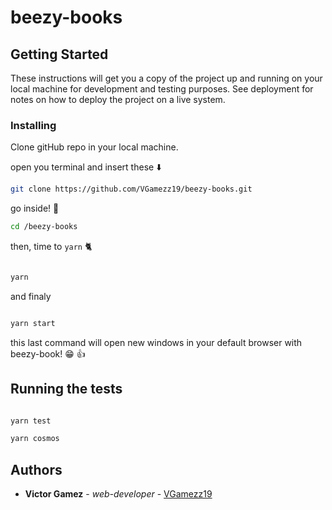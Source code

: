 # beezy-books
<!--
- 🎨 Check Demo MDitor <http://mditor.surge.sh/#/>

- 👨‍🚀 Check Demo Cosmos MDitor <http://cosmos-mditor.surge.sh/>

⚠️ Hey! if you want to know how we have done `MDitor`, you can navigate to [./doc](https://github.com/VGamezz19/MDitor/tree/master/doc/)

⚡️ If you just want to know how dowload it, test or add new features, follow theses steps  ⬇️

-->

## Getting Started

These instructions will get you a copy of the project up and running on your local machine for development and testing purposes. See deployment for notes on how to deploy the project on a live system.

### Installing

Clone gitHub repo in your local machine.

open you terminal and insert these  ⬇️

```sh
git clone https://github.com/VGamezz19/beezy-books.git
```

go inside! 🧐

```sh
cd /beezy-books
```

then, time to `yarn` 🐈

```sh

yarn

```

and finaly

```sh

yarn start

```

this last command will open new windows in your default browser with beezy-book! 😁 👍

## Running the tests

```sh

yarn test

yarn cosmos

```

## Authors

- **Victor Gamez** - *web-developer* - [VGamezz19](https://github.com/VGamezz19)
